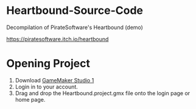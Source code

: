 # Heartbound-Source-Code
Decompilation of PirateSoftware's Heartbound (demo)

https://piratesoftware.itch.io/heartbound

# Opening Project
1. Download [GameMaker Studio 1](https://store.yoyogames.com/downloads/gm-studio/GMStudio-Installer-1.4.9999.exe)
2. Login in to your account.
3. Drag and drop the Heartbound.project.gmx file onto the login page or home page.
